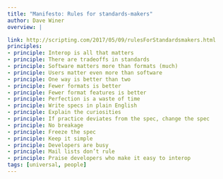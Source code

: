 ```yaml
---
title: "Manifesto: Rules for standards-makers"
author: Dave Winer
overview: |

link: http://scripting.com/2017/05/09/rulesForStandardsmakers.html
principles:
- principle: Interop is all that matters
- principle: There are tradeoffs in standards
- principle: Software matters more than formats (much)
- principle: Users matter even more than software
- principle: One way is better than two
- principle: Fewer formats is better
- principle: Fewer format features is better
- principle: Perfection is a waste of time
- principle: Write specs in plain English
- principle: Explain the curiosities
- principle: If practice deviates from the spec, change the spec
- principle: No breakage
- principle: Freeze the spec
- principle: Keep it simple
- principle: Developers are busy
- principle: Mail lists don’t rule
- principle: Praise developers who make it easy to interop
tags: [universal, people]
---
```

